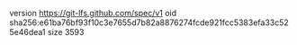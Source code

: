 version https://git-lfs.github.com/spec/v1
oid sha256:e61ba76bf93f10c3e7655d7b82a8876274fcde921fcc5383efa33c525e46dea1
size 3593
